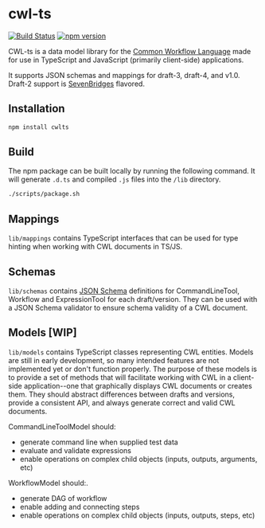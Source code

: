 # cwl-ts

[![Build Status](https://travis-ci.org/rabix/cwl-ts.svg?branch=master)](https://travis-ci.org/rabix/cwl-ts)
[![npm version](https://img.shields.io/npm/v/cwlts.svg?style=flat)](https://img.shields.io/npm/v/cwlts.svg?style=flat)

CWL-ts is a data model library for the [Common Workflow Language](http://www.commonwl.org/) made for use in TypeScript and JavaScript (primarily client-side) applications.

It supports JSON schemas and mappings for draft-3, draft-4, and v1.0. Draft-2 support is [SevenBridges](https://www.sbgenomics.com/) flavored.

## Installation
```bash
npm install cwlts
```

## Build
The npm package can be built locally by running the following command. It will generate `.d.ts` and compiled `.js` files into the `/lib` directory.
```bash
./scripts/package.sh
```

## Mappings

`lib/mappings` contains TypeScript interfaces that can be used for type hinting when working with CWL documents in TS/JS.

## Schemas

`lib/schemas` contains [JSON Schema](http://json-schema.org/) definitions for CommandLineTool, Workflow and ExpressionTool for each draft/version. They can be used with a JSON Schema validator to ensure schema validity of a CWL document.

## Models [WIP]

`lib/models` contains TypeScript classes representing CWL entities. Models are still in early development, so many intended features are not implemented yet or don't function properly. The purpose of these models is to provide a set of methods that will facilitate working with CWL in a client-side application--one that graphically displays CWL documents or creates them. They should abstract differences between drafts and versions, provide a consistent API, and always generate correct and valid CWL documents. 

CommandLineToolModel should:

- generate command line when supplied test data
- evaluate and validate expressions
- enable operations on complex child objects (inputs, outputs, arguments, etc)

WorkflowModel should:.

- generate DAG of workflow
- enable adding and connecting steps
- enable operations on complex child objects (inputs, outputs, steps, etc)
